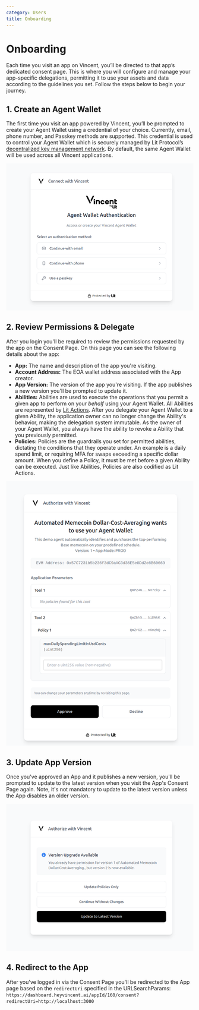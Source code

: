 ```yaml
---
category: Users
title: Onboarding
---
```


# Onboarding

Each time you visit an app on Vincent, you’ll be directed to that app’s dedicated consent page. This is where you will configure and manage your app-specific delegations, permitting it to use your assets and data according to the guidelines you set. Follow the steps below to begin your journey.

## 1. Create an Agent Wallet

The first time you visit an app powered by Vincent, you’ll be prompted to create your Agent Wallet using a credential of your choice. Currently, email, phone number, and Passkey methods are supported. This credential is used to control your Agent Wallet which is securely managed by Lit Protocol’s [decentralized key management network](https://developer.litprotocol.com/resources/how-it-works). By default, the same Agent Wallet will be used across all Vincent applications.

![User Login](./images/login.png)

## 2. Review Permissions & Delegate

After you login you'll be required to review the permissions requested by the app on the Consent Page. On this page you can see the following details about the app:

- **App:** The name and description of the app you're visiting.
- **Account Address:** The EOA wallet address associated with the App creator.
- **App Version:** The version of the app you're visiting. If the app publishes a new version you'll be prompted to update it.
- **Abilities:** Abilities are used to execute the operations that you permit a given app to perform on your _behalf_ using your Agent Wallet. All Abilities are represented by [Lit Actions](https://developer.litprotocol.com/sdk/serverless-signing/overview). After you delegate your Agent Wallet to a given Ability, the application owner can no longer change the Ability's behavior, making the delegation system immutable. As the owner of your Agent Wallet, you always have the ability to revoke a Ability that you previously permitted.
- **Policies:** Policies are the guardrails you set for permitted abilities, dictating the conditions that they operate under. An example is a daily spend limit, or requiring MFA for swaps exceeding a specific dollar amount. When you define a Policy, it must be met before a given Ability can be executed. Just like Abilities, Policies are also codified as Lit Actions.

![Consent Page](./images/consent-page.png)

## 3. Update App Version

Once you've approved an App and it publishes a new version, you'll be prompted to update to the latest version when you visit the App's Consent Page again. Note, it's not mandatory to update to the latest version unless the App disables an older version.

![Update App Version](./images/consent-update.png)

## 4. Redirect to the App

After you've logged in via the Consent Page you'll be redirected to the App page based on the `redirectUri` specified in the URLSearchParams: `https://dashboard.heyvincent.ai/appId/160/consent?redirectUri=http://localhost:3000`
